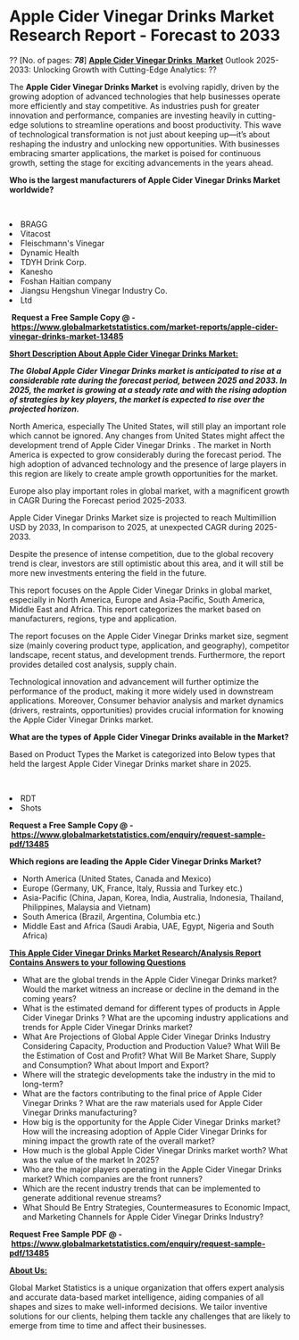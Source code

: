 <H1>Apple Cider Vinegar Drinks Market Research Report - Forecast to 2033</H1><p>?? [No. of pages:&nbsp;<strong><em>78</em></strong>]&nbsp;<strong><a href="https://www.globalmarketstatistics.com/market-reports/apple-cider-vinegar-drinks-market-13485">Apple Cider Vinegar Drinks &nbsp;Market</a></strong>&nbsp;Outlook 2025-2033: Unlocking Growth with Cutting-Edge Analytics: ??</p><p>The <strong>Apple Cider Vinegar Drinks Market</strong> is evolving rapidly, driven by the growing adoption of advanced technologies that help businesses operate more efficiently and stay competitive. As industries push for greater innovation and performance, companies are investing heavily in cutting-edge solutions to streamline operations and boost productivity. This wave of technological transformation is not just about keeping up&mdash;it&rsquo;s about reshaping the industry and unlocking new opportunities. With businesses embracing smarter applications, the market is poised for continuous growth, setting the stage for exciting advancements in the years ahead.</p><p><strong>Who is the largest manufacturers of Apple Cider Vinegar Drinks Market worldwide?</strong></p><p>&nbsp;<li>BRAGG<li> Vitacost<li> Fleischmann's Vinegar<li> Dynamic Health<li> TDYH Drink Corp.<li> Kanesho<li> Foshan Haitian company<li> Jiangsu Hengshun Vinegar Industry Co.<li>Ltd</p><p>&nbsp;<strong>Request a Free Sample Copy @ -&nbsp;<a href="https://www.globalmarketstatistics.com/market-reports/apple-cider-vinegar-drinks-market-13485">https://www.globalmarketstatistics.com/market-reports/apple-cider-vinegar-drinks-market-13485</a></strong></p><p><strong><u>Short Description About Apple Cider Vinegar Drinks Market:</u></strong></p><p><strong><em>The Global Apple Cider Vinegar Drinks market is anticipated to rise at a considerable rate during the forecast period, between 2025 and 2033. In 2025, the market is growing at a steady rate and with the rising adoption of strategies by key players, the market is expected to rise over the projected horizon.</em></strong></p><p>North America, especially The United States, will still play an important role which cannot be ignored. Any changes from United States might affect the development trend of Apple Cider Vinegar Drinks . The market in North America is expected to grow considerably during the forecast period. The high adoption of advanced technology and the presence of large players in this region are likely to create ample growth opportunities for the market.</p><p>Europe also play important roles in global market, with a magnificent growth in CAGR During the Forecast period 2025-2033.</p><p>Apple Cider Vinegar Drinks Market size is projected to reach Multimillion USD by 2033, In comparison to 2025, at unexpected CAGR during 2025-2033.</p><p>Despite the presence of intense competition, due to the global recovery trend is clear, investors are still optimistic about this area, and it will still be more new investments entering the field in the future.</p><p>This report focuses on the Apple Cider Vinegar Drinks in global market, especially in North America, Europe and Asia-Pacific, South America, Middle East and Africa. This report categorizes the market based on manufacturers, regions, type and application.</p><p>The report focuses on the Apple Cider Vinegar Drinks market size, segment size (mainly covering product type, application, and geography), competitor landscape, recent status, and development trends. Furthermore, the report provides detailed cost analysis, supply chain.</p><p>Technological innovation and advancement will further optimize the performance of the product, making it more widely used in downstream applications. Moreover, Consumer behavior analysis and market dynamics (drivers, restraints, opportunities) provides crucial information for knowing the Apple Cider Vinegar Drinks market.</p><p><strong>What are the types of Apple Cider Vinegar Drinks available in the Market?</strong></p><p>Based on Product Types the Market is categorized into Below types that held the largest Apple Cider Vinegar Drinks market share in 2025.</p><p>&nbsp;<li>RDT<li> Shots&nbsp;</p><p><strong>Request a Free Sample Copy @ -&nbsp;<a href="https://www.globalmarketstatistics.com/enquiry/request-sample-pdf/13485">https://www.globalmarketstatistics.com/enquiry/request-sample-pdf/13485</a></strong></p><p><strong>Which regions are leading the Apple Cider Vinegar Drinks Market?</strong></p><ul><li>North America (United States, Canada and Mexico)</li><li>Europe (Germany, UK, France, Italy, Russia and Turkey etc.)</li><li>Asia-Pacific (China, Japan, Korea, India, Australia, Indonesia, Thailand, Philippines, Malaysia and Vietnam)</li><li>South America (Brazil, Argentina, Columbia etc.)</li><li>Middle East and Africa (Saudi Arabia, UAE, Egypt, Nigeria and South Africa)</li></ul><p><strong><u>This Apple Cider Vinegar Drinks Market Research/Analysis Report Contains Answers to your following Questions</u></strong></p><ul><li>What are the global trends in the Apple Cider Vinegar Drinks market? Would the market witness an increase or decline in the demand in the coming years?</li><li>What is the estimated demand for different types of products in Apple Cider Vinegar Drinks ? What are the upcoming industry applications and trends for Apple Cider Vinegar Drinks market?</li><li>What Are Projections of Global Apple Cider Vinegar Drinks Industry Considering Capacity, Production and Production Value? What Will Be the Estimation of Cost and Profit? What Will Be Market Share, Supply and Consumption? What about Import and Export?</li><li>Where will the strategic developments take the industry in the mid to long-term?</li><li>What are the factors contributing to the final price of Apple Cider Vinegar Drinks ? What are the raw materials used for Apple Cider Vinegar Drinks manufacturing?</li><li>How big is the opportunity for the Apple Cider Vinegar Drinks market? How will the increasing adoption of Apple Cider Vinegar Drinks for mining impact the growth rate of the overall market?</li><li>How much is the global Apple Cider Vinegar Drinks market worth? What was the value of the market In 2025?</li><li>Who are the major players operating in the Apple Cider Vinegar Drinks market? Which companies are the front runners?</li><li>Which are the recent industry trends that can be implemented to generate additional revenue streams?</li><li>What Should Be Entry Strategies, Countermeasures to Economic Impact, and Marketing Channels for Apple Cider Vinegar Drinks Industry?</li></ul><p><strong>Request Free Sample PDF @ -&nbsp;<a href="https://www.globalmarketstatistics.com/enquiry/request-sample-pdf/13485">https://www.globalmarketstatistics.com/enquiry/request-sample-pdf/13485</a></strong></p><p><strong><u>About Us:</u></strong></p><p>Global Market Statistics&nbsp;is a unique organization that offers expert analysis and accurate data-based market intelligence, aiding companies of all shapes and sizes to make well-informed decisions. We tailor inventive solutions for our clients, helping them tackle any challenges that are likely to emerge from time to time and affect their businesses.</p>
